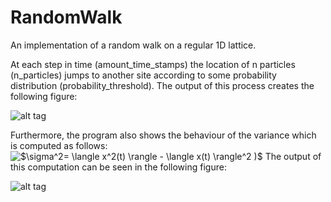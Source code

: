 # RandomWalk

An implementation of a random walk on a regular 1D lattice.

At each step in time (amount_time_stamps) the location of n particles (n_particles)
jumps to another site according to some probability distribution (probability_threshold).
The output of this process creates the following figure:

![alt tag](https://user-images.githubusercontent.com/14283557/33336135-4ddd14f2-d46f-11e7-8145-2919ab567402.png)


Furthermore, the program also shows the behaviour of the variance which is computed as follows:
<img src="https://latex.codecogs.com/gif.latex?$\sigma^2=&space;\langle&space;x^2(t)&space;\rangle&space;-&space;\langle&space;x(t)&space;\rangle^2&space;)$" title="$\sigma^2= \langle x^2(t) \rangle - \langle x(t) \rangle^2 )$" />
The output of this computation can be seen in the following figure:

![alt tag](https://user-images.githubusercontent.com/14283557/33336178-6c7799c8-d46f-11e7-8d7b-5bc7aaa57cdf.png)
